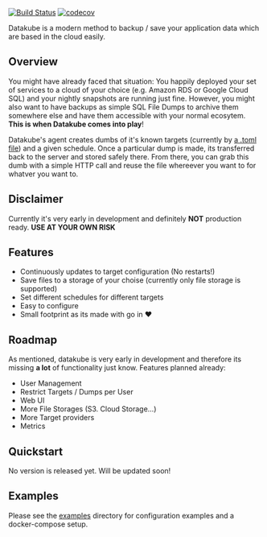 [![Build Status](https://semaphoreci.com/api/v1/datakube/datakube/branches/master/badge.svg)](https://semaphoreci.com/datakube/datakube)
[![codecov](https://codecov.io/gh/datakube/datakube/branch/master/graph/badge.svg)](https://codecov.io/gh/datakube/datakube)

Datakube is a modern method to backup / save your application data which are based in the cloud easily.

## Overview
You might have already faced that situation: You happily deployed your set of services to a cloud of your choice 
(e.g. Amazon RDS or Google Cloud SQL) and your nightly snapshots are running just fine. However, you might also want to
have backups as simple SQL File Dumps to archive them somewhere else and have them accessible with your normal
ecosytem. **This is when Datakube comes into play**!

Datakube's agent creates dumbs of it's known targets (currently by [a .toml file](./examples/targets.toml))
and a given schedule. Once a particular dump is made, its transferred back to the server and stored safely there. From
there, you can grab this dumb with a simple HTTP call and reuse the file whereever you want to for whatver
you want to.

## Disclaimer
Currently it's very early in development and definitely **NOT** production ready. **USE AT YOUR OWN RISK**

## Features
- Continuously updates to target configuration (No restarts!)
- Save files to a storage of your choise (currently only file storage is supported)
- Set different schedules for different targets
- Easy to configure
- Small footprint as its made with go in :heart:

## Roadmap
As mentioned, datakube is very early in development and therefore its missing **a lot** of functionality just
know. Features planned already:

- User Management
- Restrict Targets / Dumps per User
- Web UI
- More File Storages (S3. Cloud Storage...)
- More Target providers
- Metrics

## Quickstart
No version is released yet. Will be updated soon!

## Examples
Please see the [examples](./examples) directory for configuration examples and a docker-compose setup.